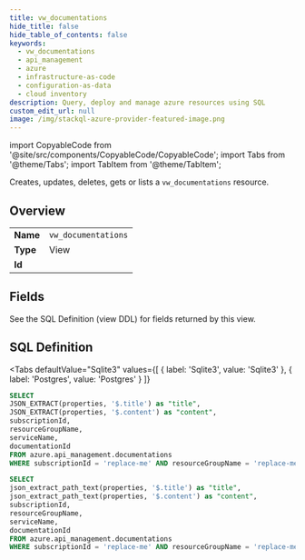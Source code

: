 ```yaml
--- 
title: vw_documentations
hide_title: false
hide_table_of_contents: false
keywords:
  - vw_documentations
  - api_management
  - azure
  - infrastructure-as-code
  - configuration-as-data
  - cloud inventory
description: Query, deploy and manage azure resources using SQL
custom_edit_url: null
image: /img/stackql-azure-provider-featured-image.png
---
```


import CopyableCode from '@site/src/components/CopyableCode/CopyableCode';
import Tabs from '@theme/Tabs';
import TabItem from '@theme/TabItem';

Creates, updates, deletes, gets or lists a <code>vw_documentations</code> resource.

## Overview
<table><tbody>
<tr><td><b>Name</b></td><td><code>vw_documentations</code></td></tr>
<tr><td><b>Type</b></td><td>View</td></tr>
<tr><td><b>Id</b></td><td><CopyableCode code="azure.api_management.vw_documentations" /></td></tr>
</tbody></table>

## Fields

See the SQL Definition (view DDL) for fields returned by this view.

## SQL Definition

<Tabs
defaultValue="Sqlite3"
values={[
{ label: 'Sqlite3', value: 'Sqlite3' },
{ label: 'Postgres', value: 'Postgres' }
]}
>
<TabItem value="Sqlite3">

```sql
SELECT
JSON_EXTRACT(properties, '$.title') as "title",
JSON_EXTRACT(properties, '$.content') as "content",
subscriptionId,
resourceGroupName,
serviceName,
documentationId
FROM azure.api_management.documentations
WHERE subscriptionId = 'replace-me' AND resourceGroupName = 'replace-me' AND serviceName = 'replace-me';
```

</TabItem>
<TabItem value="Postgres">

```sql
SELECT
json_extract_path_text(properties, '$.title') as "title",
json_extract_path_text(properties, '$.content') as "content",
subscriptionId,
resourceGroupName,
serviceName,
documentationId
FROM azure.api_management.documentations
WHERE subscriptionId = 'replace-me' AND resourceGroupName = 'replace-me' AND serviceName = 'replace-me';
```

</TabItem>
</Tabs>
